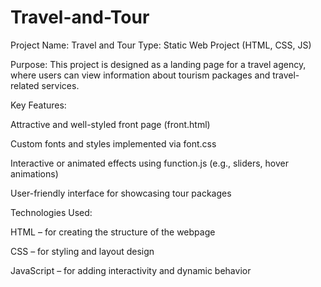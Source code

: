 # Travel-and-Tour

Project Name: Travel and Tour
Type: Static Web Project (HTML, CSS, JS)

Purpose:
This project is designed as a landing page for a travel agency, where users can view information about tourism packages and travel-related services.

Key Features:

Attractive and well-styled front page (front.html)

Custom fonts and styles implemented via font.css

Interactive or animated effects using function.js (e.g., sliders, hover animations)

User-friendly interface for showcasing tour packages

Technologies Used:

HTML – for creating the structure of the webpage

CSS – for styling and layout design

JavaScript – for adding interactivity and dynamic behavior
